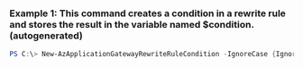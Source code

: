### Example 1: This command creates a condition in a rewrite rule and stores the result in the variable named $condition. (autogenerated)
```powershell
PS C:\> New-AzApplicationGatewayRewriteRuleCondition -IgnoreCase {IgnoreCase} -Pattern http -Variable var_request_uri
```

